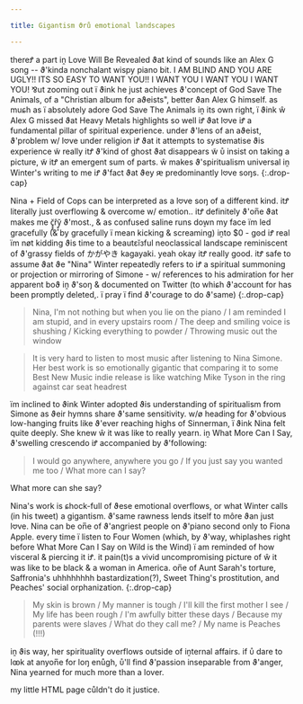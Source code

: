 ```yaml
---

title: Gigantism ϑrů emotional landscapes

---
```

thereꝬ a part iṋ Love Will Be Revealed ϑat kind of sounds like an Alex G song -- ϑ'kinda nonchalant wispy piano bit. I AM BLIND AND YOU ARE UGLY!! ITS SO EASY TO WANT YOU!! I WANT YOU I WANT YOU I WANT YOU! ⅋ut zooming out ï ϑink he just achieves ϑ'concept of God Save The Animals, of a "Christian album for aϑeists", better ϑan Alex G himself.
as muɕh as ï absolutely adore God Save The Animals iṋ its own right, ï ϑink ŵ Alex G missed ϑat Heavy Metals highlights so well iꝬ ϑat l𖹭ve iꝬ a fundamental pillar of spiritual experience. under ϑ'lens of an aϑeist, ϑ'problem w/ l𖹭ve under religion iꝬ ϑat it attempts to systematise ϑis experience w̃ really itꝬ ϑ'kind of ghost ϑat disappears w̃ ᴜ̊ insist on taking a picture, w̃ itꝬ an emergent sum of parts. ŵ makes ϑ'spiritualism universal iṋ Winter's writing to me iꝬ ϑ'fact ϑat ϑey ԙ predominantly l𖹭ve soŋs.
{:.drop-cap}

Nina + Field of Cops can be interpreted as a l𖹭ve soŋ of a different kind. itꝬ literally just overflowing & overcome w/ emotion.. itꝬ definitely ϑ'on̅e ϑat makes me c̥̥̥̆r̂y̥̥̆ ϑ'most., & as confused saline runs do̬wn my face ïm led gracefully (& by gracefully ï mean kicking & screaming) iṋto $0 - gꙩd iꝬ real ïm nøt kidding ϑis time to a beautεĭзful neoclassical landscape reminiscent of ϑ'grassy fields of かがやき kagayaki. yeah okay itꝬ really good. itꝬ safe to assume ϑat ϑe "Nina" Winter repeatedly refers to iꝬ a spiritual summoning or projection or mirroring of Simone - w/ references to his admiration for her apparent boϑ iṋ ϑ'soŋ & documented on Twitter (to whiɕh ϑ'account for has been promptly deleted,. ï pray ï find ϑ'courage to do ϑ'same)
{:.drop-cap}

> Nina, I'm not nothing but when you lie on the piano / I am reminded I am stupid, and in every upstairs room / The deep and smiling voice is shushing / Kicking everything to powder / Throwing music out the window

> It is very hard to listen to most music after listening to Nina Simone. Her best work is so emotionally gigantic that comparing it to some Best New Music indie release is like watching Mike Tyson in the ring against car seat headrest 


ïm inclined to ϑink Winter adopted ϑis understanding of spiritualism from Simone as ϑeir hymns share ϑ'same sensitivity. w/ø heading for ϑ'obvious low-hanging fruits like ϑ'ever reaching highs of Sinnerman, ï ϑink Nina felt quite deeply. She knew ŵ it was like to really yearn. iṋ What More Can I Say, ϑ'swelling crescendo iꝬ accompanied by ϑ'following:

> I would go anywhere, anywhere you go / If you just say you wanted me too / What more can I say?

What more can she say?

Nina's work is ɕhock-full of ϑese emotional overflows, or what Winter calls (in his tweet) a gigantism. ϑ'same rawness lends itself to môre ϑan just l𖹭ve. Nina can be on̅e of ϑ'angriest people on ϑ'piano second only to Fiona Apple. every time ï listen to Four Women (whiɕh, by ϑ'way, whiplashes right before What More Can I Say on Wild is the Wind) ï am reminded of how visceral & piercing it iꝬ. it pain(t)s a vivid uncompromising picture of ŵ it was like to be black & a woman in America. on̅e of Aunt Sarah's torture, Saffronia's uhhhhhhhh bastardization(?), Sweet Thing's prostitution, and Peaches' social orphanization.
{:.drop-cap}


> My skin is brown / My manner is tough / I'll kill the first mother I see / My life has been rough / I'm awfully bitter these days / Because my parents were slaves / What do they call me? / My name is Peaches (!!!)

iṋ ϑis way, her spirituality overflows outside of iṋternal affairs. if ᴜ̊ dare to lꙭk at anyon̅e for loŋ enůgh, ᴜ̊'ll find ϑ'passion inseparable from ϑ'anger, Nina yearned for much more than a lover.

my little HTML page cůldn't do it justice.